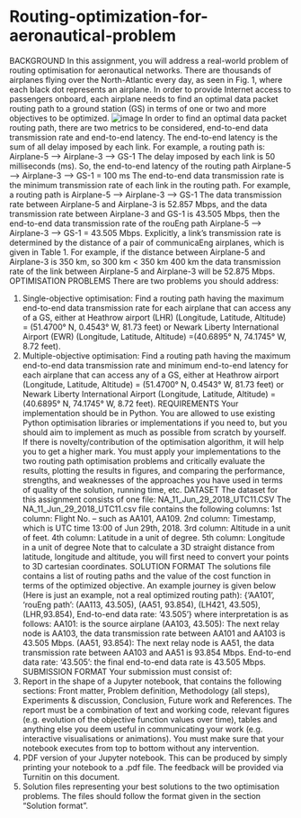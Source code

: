 # Routing-optimization-for-aeronautical-problem
BACKGROUND
In this assignment, you will address a real-world problem of routing optimisation for
aeronautical networks. There are thousands of airplanes flying over the North-Atlantic every
day, as seen in Fig. 1, where each black dot represents an airplane. In order to provide
Internet access to passengers onboard, each airplane needs to find an optimal data packet
routing path to a ground station (GS) in terms of one or two and more objectives to be
optimized.
![image](https://github.com/AadiNir/Routing-optimization-for-aeronautical-problem/assets/96436873/f166165f-f00e-482a-b3fe-ef79fd029e61)
In order to find an optimal data packet routing path, there are two metrics to be considered,
end-to-end data transmission rate and end-to-end latency.
The end-to-end latency is the sum of all delay imposed by each link. For example, a routing
path is:
Airplane-5 --> Airplane-3 --> GS-1
The delay imposed by each link is 50 milliseconds (ms). So, the end-to-end latency of the
routing path
Airplane-5 --> Airplane-3 --> GS-1 = 100 ms
The end-to-end data transmission rate is the minimum transmission rate of each link in the
routing path. For example, a routing path is
Airplane-5 --> Airplane-3 --> GS-1
The data transmission rate between Airplane-5 and Airplane-3 is 52.857 Mbps, and the data
transmission rate
between Airplane-3 and GS-1 is 43.505 Mbps, then the end-to-end data transmission rate of
the rouEng path
Airplane-5 --> Airplane-3 --> GS-1 = 43.505 Mbps.
Explicitly, a link’s transmission rate is determined by the distance of a pair of communicaEng
airplanes, which is given in Table 1. For example, if the distance between Airplane-5 and
Airplane-3 is 350 km, so 300 km < 350 km 400 km the data transmission rate of the link
between Airplane-5 and Airplane-3 will be 52.875 Mbps.
OPTIMISATION PROBLEMS
There are two problems you should address:
1. Single-objective optimisation: Find a routing path having the maximum end-to-end data
transmission rate for
each airplane that can access any of a GS, either at Heathrow airport (LHR) (Longitude,
Latitude, Altitude) =
(51.4700° N, 0.4543° W, 81.73 feet) or Newark Liberty International Airport (EWR)
(Longitude, Latitude, Altitude) =(40.6895° N, 74.1745° W, 8.72 feet).
2. Multiple-objective optimisation: Find a routing path having the maximum end-to-end data
transmission rate and minimum end-to-end latency for each airplane that can access any of a
GS, either at Heathrow airport (Longitude, Latitude, Altitude) = (51.4700° N, 0.4543° W,
81.73 feet) or Newark Liberty International Airport (Longitude, Latitude, Altitude) =
(40.6895° N, 74.1745° W, 8.72 feet).
REQUIREMENTS
Your implementation should be in Python. You are allowed to use existing Python
optimisation libraries or implementations if you need to, but you should aim to implement as
much as possible from scratch by yourself. If there is novelty/contribution of the optimisation
algorithm, it will help you to get a higher mark. You must apply your implementations to the
two routing path optimisation problems and critically evaluate the results, plotting the results
in figures, and comparing the performance, strengths, and weaknesses of the approaches you
have used in terms of quality of the solution, running time, etc.
DATASET
The dataset for this assignment consists of one file: NA_11_Jun_29_2018_UTC11.CSV
The NA_11_Jun_29_2018_UTC11.csv file contains the following columns:
1st column: Flight No. – such as AA101, AA109.
2nd column: Timestamp, which is UTC time 13:00 of Jun 29th, 2018.
3rd column: Altitude in a unit of feet.
4th column: Latitude in a unit of degree.
5th column: Longitude in a unit of degree
Note that to calculate a 3D straight distance from latitude, longitude and altitude, you will
first need to convert your points to 3D cartesian coordinates.
SOLUTION FORMAT
The solutions file contains a list of routing paths and the value of the cost function in terms of
the optimized objective.
An example journey is given below (Here is just an example, not a real optimized routing
path):
{‘AA101’, ‘rouEng path’: (AA113, 43.505), (AA51, 93.854), (LH421, 43.505), (LHR,93.854),
End-to-end data rate: ’43.505’}
where interpretation is as follows:
AA101: is the source airplane
(AA103, 43.505): The next relay node is AA103, the data transmission rate between AA101
and AA103 is 43.505 Mbps.
(AA51, 93.854): The next relay node is AA51, the data transmission rate between AA103 and
AA51 is 93.854 Mbps.
End-to-end data rate: ‘43.505’: the final end-to-end data rate is 43.505 Mbps.
SUBMISSION FORMAT
Your submission must consist of:
1. Report in the shape of a Jupyter notebook, that contains the following sections: Front matter,
Problem definition, Methodology (all steps), Experiments & discussion, Conclusion, Future
work and References. The report must be a combination of text and working code, relevant
figures (e.g. evolution of the objective function values over time), tables and anything else you
deem useful in communicating your work (e.g. interactive visualisations or animations). You
must make sure that your notebook executes from top to bottom without any intervention.
2. PDF version of your Jupyter notebook. This can be produced by simply printing your
notebook to a .pdf file. The feedback will be provided via Turnitin on this document.
3. Solution files representing your best solutions to the two optimisation problems. The files
should
follow the format given in the section “Solution format”.

